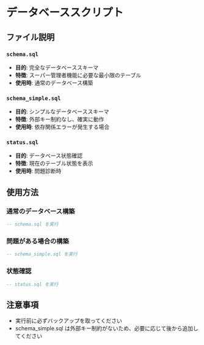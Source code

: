# データベーススクリプト

## ファイル説明

### `schema.sql`
- **目的**: 完全なデータベーススキーマ
- **特徴**: スーパー管理者機能に必要な最小限のテーブル
- **使用時**: 通常のデータベース構築

### `schema_simple.sql`
- **目的**: シンプルなデータベーススキーマ
- **特徴**: 外部キー制約なし、確実に動作
- **使用時**: 依存関係エラーが発生する場合

### `status.sql`
- **目的**: データベース状態確認
- **特徴**: 現在のテーブル状態を表示
- **使用時**: 問題診断時

## 使用方法

### 通常のデータベース構築
```sql
-- schema.sql を実行
```

### 問題がある場合の構築
```sql
-- schema_simple.sql を実行
```

### 状態確認
```sql
-- status.sql を実行
```

## 注意事項
- 実行前に必ずバックアップを取ってください
- schema_simple.sql は外部キー制約がないため、必要に応じて後から追加してください


